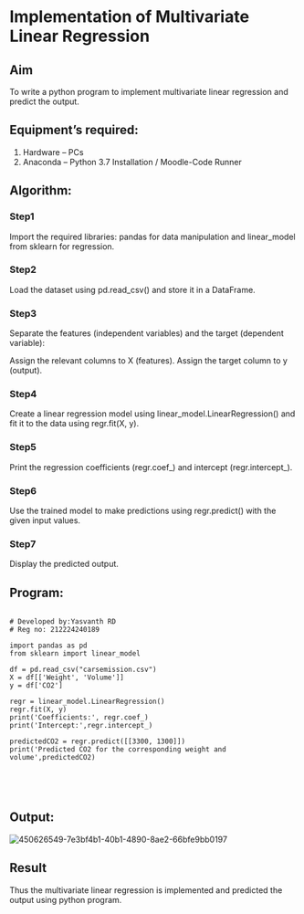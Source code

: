 # Implementation of Multivariate Linear Regression
## Aim
To write a python program to implement multivariate linear regression and predict the output.
## Equipment’s required:
1.	Hardware – PCs
2.	Anaconda – Python 3.7 Installation / Moodle-Code Runner
## Algorithm:
### Step1
Import the required libraries: pandas for data manipulation and linear_model from sklearn for regression.

### Step2
Load the dataset using pd.read_csv() and store it in a DataFrame.

### Step3
Separate the features (independent variables) and the target (dependent variable):

Assign the relevant columns to X (features). Assign the target column to y (output).

### Step4
Create a linear regression model using linear_model.LinearRegression() and fit it to the data using regr.fit(X, y).

### Step5
Print the regression coefficients (regr.coef_) and intercept (regr.intercept_).

### Step6
Use the trained model to make predictions using regr.predict() with the given input values.

### Step7
Display the predicted output.
## Program:
```

# Developed by:Yasvanth RD
# Reg no: 212224240189

import pandas as pd
from sklearn import linear_model

df = pd.read_csv("carsemission.csv")
X = df[['Weight', 'Volume']]
y = df['CO2']

regr = linear_model.LinearRegression()
regr.fit(X, y)
print('Coefficients:', regr.coef_)
print('Intercept:',regr.intercept_)

predictedCO2 = regr.predict([[3300, 1300]])
print('Predicted CO2 for the corresponding weight and volume',predictedCO2)





```
## Output:

![450626549-7e3bf4b1-40b1-4890-8ae2-66bfe9bb0197](https://github.com/user-attachments/assets/037a2b64-273a-4047-ae8a-e76f4aaa2e94)


## Result
Thus the multivariate linear regression is implemented and predicted the output using python program.
